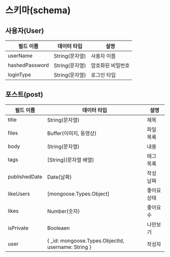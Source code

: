 # 스키마(schema)

## 사용자(User)

| 필드 이름      | 데이터 타입    | 설명              |
| -------------- | -------------- | ----------------- |
| userName       | String(문자열) | 사용자 이름       |
| hashedPassword | String(문자열) | 암호화된 비밀번호 |
| loginType      | String(문자열) | 로그인 타입       |

## 포스트(post)

| 필드 이름     | 데이터 타입                                         | 설명        |
| ------------- | --------------------------------------------------- | ----------- |
| title         | String(문자열)                                      | 제목        |
| files         | Buffer(이미지, 동영상)                              | 파일 목록   |
| body          | String(문자열)                                      | 내용        |
| tags          | [String](문자열 배열)                               | 태그 목록   |
| publishedDate | Date(날짜)                                          | 작성 날짜   |
| likeUsers     | [mongoose.Types.Object]                             | 좋아요 상태 |
| likes         | Number(숫자)                                        | 좋아요 수   |
| isPrivate     | Booleaen                                            | 나만보기    |
| user          | { \_id: mongoose.Types.ObjectId, username: String } | 작성자      |
